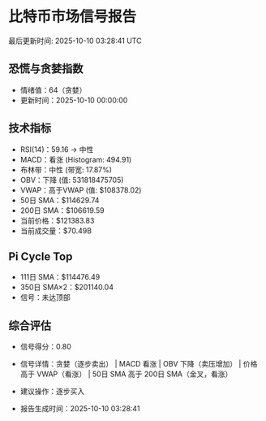 # 比特币市场信号报告

最后更新时间: 2025-10-10 03:28:41 UTC

## 恐慌与贪婪指数
- 情绪值：64（贪婪）
- 更新时间：2025-10-10 00:00:00

## 技术指标
- RSI(14)：59.16 → 中性
- MACD：看涨 (Histogram: 494.91)
- 布林带：中性 (带宽: 17.87%)
- OBV：下降 (值: 531818475705)
- VWAP：高于VWAP (值: $108378.02)
- 50日 SMA：$114629.74
- 200日 SMA：$106619.59
- 当前价格：$121383.83
- 当前成交量：$70.49B

## Pi Cycle Top
- 111日 SMA：$114476.49
- 350日 SMA×2：$201140.04
- 信号：未达顶部

## 综合评估
- 信号得分：0.80
- 信号详情：贪婪（逐步卖出） | MACD 看涨 | OBV 下降（卖压增加） | 价格高于 VWAP（看涨） | 50日 SMA 高于 200日 SMA（金叉，看涨）
- 建议操作：逐步买入

- 报告生成时间：2025-10-10 03:28:41